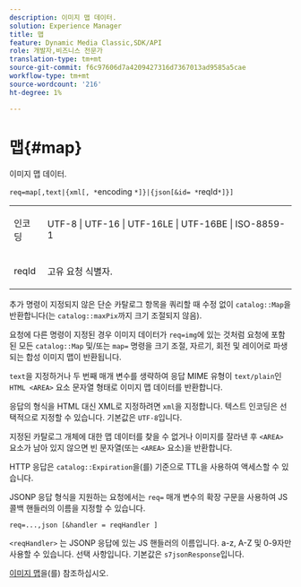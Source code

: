 ```yaml
---
description: 이미지 맵 데이터.
solution: Experience Manager
title: 맵
feature: Dynamic Media Classic,SDK/API
role: 개발자,비즈니스 전문가
translation-type: tm+mt
source-git-commit: f6c97606d7a4209427316d7367013ad9585a5cae
workflow-type: tm+mt
source-wordcount: '216'
ht-degree: 1%

---
```



# 맵{#map}

이미지 맵 데이터.

`req=map[,text|{xml[, *`encoding `*]}|{json[&id= *`reqId`*]}]`

<table id="simpletable_10F2152FDF33411491FBBAFD173CA5ED"> 
 <tr class="strow"> 
  <td class="stentry"> <p><span class="codeph"><span class="varname"> 인코딩</span></span> </p> </td> 
  <td class="stentry"> <p><span class="codeph"> UTF-8 | UTF-16 | UTF-16LE | UTF-16BE | ISO-8859-1</span> </p></td> 
 </tr> 
 <tr class="strow"> 
  <td class="stentry"> <p><span class="codeph"><span class="varname"> reqId</span></span> </p></td> 
  <td class="stentry"> <p>고유 요청 식별자. </p></td> 
 </tr> 
</table>

추가 명령이 지정되지 않은 단순 카탈로그 항목을 쿼리할 때 수정 없이 `catalog::Map`을 반환합니다(는 `catalog::maxPix`까지 크기 조절되지 않음).

요청에 다른 명령이 지정된 경우 이미지 데이터가 `req=img`에 있는 것처럼 요청에 포함된 모든 `catalog::Map` 및/또는 `map=` 명령을 크기 조절, 자르기, 회전 및 레이어로 파생되는 합성 이미지 맵이 반환됩니다.

`text`을 지정하거나 두 번째 매개 변수를 생략하여 응답 MIME 유형이 `text/plain`인 `HTML <AREA>` 요소 문자열 형태로 이미지 맵 데이터를 반환합니다.

응답의 형식을 HTML 대신 XML로 지정하려면 `xml`을 지정합니다. 텍스트 인코딩은 선택적으로 지정할 수 있습니다. 기본값은 `UTF-8`입니다.

지정된 카탈로그 개체에 대한 맵 데이터를 찾을 수 없거나 이미지를 잘라낸 후 `<AREA>` 요소가 남아 있지 않으면 빈 문자열(또는 `<AREA>` 요소)을 반환합니다.

HTTP 응답은 `catalog::Expiration`을(를) 기준으로 TTL을 사용하여 액세스할 수 있습니다.

JSONP 응답 형식을 지원하는 요청에서는 `req=` 매개 변수의 확장 구문을 사용하여 JS 콜백 핸들러의 이름을 지정할 수 있습니다.

`req=...,json [&handler = reqHandler ]`

`<reqHandler>` 는 JSONP 응답에 있는 JS 핸들러의 이름입니다. a-z, A-Z 및 0-9자만 사용할 수 있습니다. 선택 사항입니다. 기본값은 `s7jsonResponse`입니다.

[이미지 맵](../../../../../../is-api/http-ref/image-serving-api-ref/c-http-protocol-reference/c-syntax-and-features/r-image-maps.md#reference-ff7d1bac2a064104b0c508a81316fdab)을(를) 참조하십시오.
